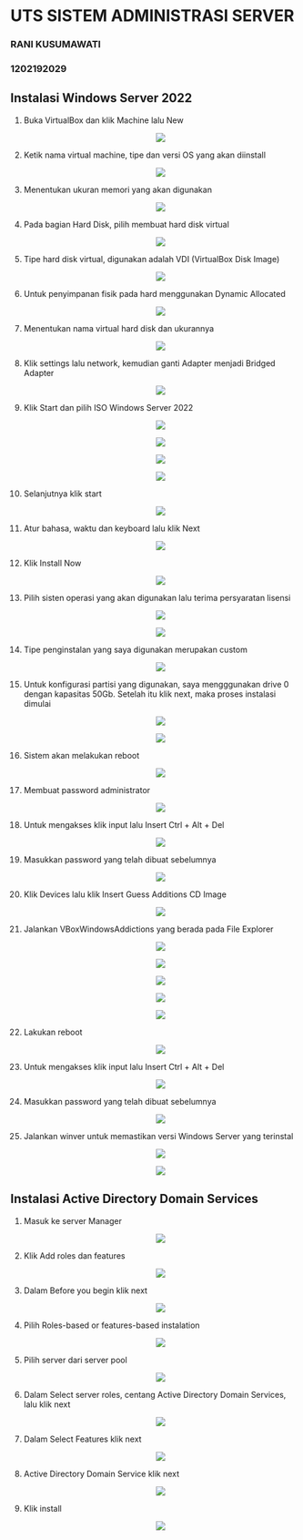 # UTS SISTEM ADMINISTRASI SERVER
### RANI KUSUMAWATI 
### 1202192029

## Instalasi Windows Server 2022
1. Buka VirtualBox dan klik Machine lalu New
    <p align="center">
      	<img src= "https://github.com/ranikusumawati/Sistem-Administrasi-Server/blob/main/asset/1.1.jpg">
    </p>
2. Ketik nama virtual machine, tipe dan versi OS yang akan diinstall
    <p align="center">
      	<img src= "https://github.com/ranikusumawati/Sistem-Administrasi-Server/blob/main/asset/2.1.jpeg">
    </p>
3. Menentukan ukuran memori yang akan digunakan
    <p align="center">
      	<img src= "https://github.com/ranikusumawati/Sistem-Administrasi-Server/blob/main/asset/3.1.jpeg">
    </p>
4. Pada bagian Hard Disk, pilih membuat hard disk virtual
    <p align="center">
      	<img src= "https://github.com/ranikusumawati/Sistem-Administrasi-Server/blob/main/asset/4.1.jpg">
    </p>
5. Tipe hard disk virtual, digunakan adalah VDI (VirtualBox Disk Image)
    <p align="center">
      	<img src= "https://github.com/ranikusumawati/Sistem-Administrasi-Server/blob/main/asset/5.1.jpg">
    </p>
6. Untuk penyimpanan fisik pada hard menggunakan Dynamic Allocated
    <p align="center">
      	<img src= "https://github.com/ranikusumawati/Sistem-Administrasi-Server/blob/main/asset/6.1.jpg">
    </p>
7. Menentukan nama virtual hard disk dan ukurannya
    <p align="center">
      	<img src= "https://github.com/ranikusumawati/Sistem-Administrasi-Server/blob/main/asset/7.1.jpg">
    </p>
8. Klik settings lalu network, kemudian ganti Adapter menjadi Bridged Adapter
    <p align="center">
      	<img src= "https://github.com/ranikusumawati/Sistem-Administrasi-Server/blob/main/asset/8.1.jpg">
    </p>
9. Klik Start dan pilih ISO Windows Server 2022
    <p align="center">
      	<img src= "https://github.com/ranikusumawati/Sistem-Administrasi-Server/blob/main/asset/9.1.jpg">
    </p>
    <p align="center">
      	<img src= "https://github.com/ranikusumawati/Sistem-Administrasi-Server/blob/main/asset/9.2.jpg">
    </p>
    <p align="center">
      	<img src= "https://github.com/ranikusumawati/Sistem-Administrasi-Server/blob/main/asset/9.3.jpg">
    </p>
    <p align="center">
      	<img src= "https://github.com/ranikusumawati/Sistem-Administrasi-Server/blob/main/asset/9.4.jpg">
    </p>
10. Selanjutnya klik start
    <p align="center">
      	<img src= "https://github.com/ranikusumawati/Sistem-Administrasi-Server/blob/main/asset/10.1.jpg">
    </p>
11. Atur bahasa, waktu dan keyboard lalu klik Next
    <p align="center">
      	<img src= "https://github.com/ranikusumawati/Sistem-Administrasi-Server/blob/main/asset/11.1.jpg">
    </p>
12. Klik Install Now
    <p align="center">
      	<img src= "https://github.com/ranikusumawati/Sistem-Administrasi-Server/blob/main/asset/12.1.jpg">
    </p>
13. Pilih sisten operasi yang akan digunakan lalu terima persyaratan lisensi
    <p align="center">
      	<img src= "https://github.com/ranikusumawati/Sistem-Administrasi-Server/blob/main/asset/13.1.jpg">
    </p>
    <p align="center">
      	<img src= "https://github.com/ranikusumawati/Sistem-Administrasi-Server/blob/main/asset/13.2.jpg">
    </p>
14. Tipe penginstalan yang saya digunakan merupakan custom
    <p align="center">
      	<img src= "https://github.com/ranikusumawati/Sistem-Administrasi-Server/blob/main/asset/14.1.jpg">
    </p>
15. Untuk konfigurasi partisi yang digunakan, saya mengggunakan drive 0 dengan kapasitas 50Gb. Setelah itu klik next, maka proses instalasi dimulai
    <p align="center">
      	<img src= "https://github.com/ranikusumawati/Sistem-Administrasi-Server/blob/main/asset/15.1.jpg">
    </p>
    <p align="center">
      	<img src= "https://github.com/ranikusumawati/Sistem-Administrasi-Server/blob/main/asset/15.2.jpg">
    </p>
16. Sistem akan melakukan reboot
    <p align="center">
      	<img src= "https://github.com/ranikusumawati/Sistem-Administrasi-Server/blob/main/asset/16.1.jpg">
    </p>
17. Membuat password administrator
    <p align="center">
      	<img src= "https://github.com/ranikusumawati/Sistem-Administrasi-Server/blob/main/asset/17.1.jpg">
    </p>
18. Untuk mengakses klik input lalu Insert Ctrl + Alt + Del
    <p align="center">
      	<img src= "https://github.com/ranikusumawati/Sistem-Administrasi-Server/blob/main/asset/18.1.jpg">
    </p>
19. Masukkan password yang telah dibuat sebelumnya
    <p align="center">
      	<img src= "https://github.com/ranikusumawati/Sistem-Administrasi-Server/blob/main/asset/19.1.jpg">
    </p>
20. Klik Devices lalu klik Insert Guess Additions CD Image
    <p align="center">
      	<img src= "https://github.com/ranikusumawati/Sistem-Administrasi-Server/blob/main/asset/20.1.jpg">
    </p>
21. Jalankan VBoxWindowsAddictions yang berada pada File Explorer
    <p align="center">
      	<img src= "https://github.com/ranikusumawati/Sistem-Administrasi-Server/blob/main/asset/21.1.jpg">
    </p>
    <p align="center">
      	<img src= "https://github.com/ranikusumawati/Sistem-Administrasi-Server/blob/main/asset/21.2.jpg">
    </p>
    <p align="center">
      	<img src= "https://github.com/ranikusumawati/Sistem-Administrasi-Server/blob/main/asset/21.3.jpg">
    </p>
    <p align="center">
      	<img src= "https://github.com/ranikusumawati/Sistem-Administrasi-Server/blob/main/asset/21.4.jpg">
    </p>
    <p align="center">
      	<img src= "https://github.com/ranikusumawati/Sistem-Administrasi-Server/blob/main/asset/21.5.jpg">
    </p>
22. Lakukan reboot
    <p align="center">
      	<img src= "https://github.com/ranikusumawati/Sistem-Administrasi-Server/blob/main/asset/22.1.jpg">
    </p>
23. Untuk mengakses klik input lalu Insert Ctrl + Alt + Del
    <p align="center">
      	<img src= "https://github.com/ranikusumawati/Sistem-Administrasi-Server/blob/main/asset/23.1.jpg">
    </p>
24. Masukkan password yang telah dibuat sebelumnya
    <p align="center">
      	<img src= "https://github.com/ranikusumawati/Sistem-Administrasi-Server/blob/main/asset/24.1.jpg">
    </p>
25. Jalankan winver untuk memastikan versi Windows Server yang terinstal
    <p align="center">
      	<img src= "https://github.com/ranikusumawati/Sistem-Administrasi-Server/blob/main/asset/25.1.jpg">
    </p>
    <p align="center">
      	<img src= "https://github.com/ranikusumawati/Sistem-Administrasi-Server/blob/main/asset/25.2.jpg">
    </p>
## Instalasi Active Directory Domain Services
1. Masuk ke server Manager
    <p align="center">
      	<img src= "https://github.com/ranikusumawati/Sistem-Administrasi-Server/blob/main/asset/23.1.jpg">
    </p>
2. Klik Add roles dan features
    <p align="center">
      	<img src= "https://github.com/ranikusumawati/Sistem-Administrasi-Server/blob/main/asset/23.1.jpg">
    </p>
3. Dalam Before you begin klik next
    <p align="center">
      	<img src= "https://github.com/ranikusumawati/Sistem-Administrasi-Server/blob/main/asset/23.1.jpg">
    </p>
4. Pilih Roles-based or features-based instalation
    <p align="center">
      	<img src= "https://github.com/ranikusumawati/Sistem-Administrasi-Server/blob/main/asset/23.1.jpg">
    </p>
5. Pilih server dari server pool
    <p align="center">
      	<img src= "https://github.com/ranikusumawati/Sistem-Administrasi-Server/blob/main/asset/23.1.jpg">
    </p>
7. Dalam Select server roles, centang Active Directory Domain Services, lalu klik next
    <p align="center">
      	<img src= "https://github.com/ranikusumawati/Sistem-Administrasi-Server/blob/main/asset/23.1.jpg">
    </p>
9. Dalam Select Features klik next
    <p align="center">
      	<img src= "https://github.com/ranikusumawati/Sistem-Administrasi-Server/blob/main/asset/23.1.jpg">
    </p>
11. Active Directory Domain Service klik next
    <p align="center">
      	<img src= "https://github.com/ranikusumawati/Sistem-Administrasi-Server/blob/main/asset/23.1.jpg">
    </p>
13. Klik install
    <p align="center">
      	<img src= "https://github.com/ranikusumawati/Sistem-Administrasi-Server/blob/main/asset/23.1.jpg">
    </p>
